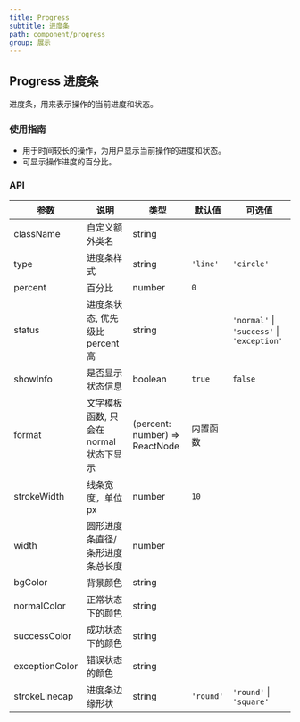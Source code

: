 ```yaml
---
title: Progress
subtitle: 进度条
path: component/progress
group: 展示
---
```


## Progress 进度条

进度条，用来表示操作的当前进度和状态。

### 使用指南

- 用于时间较长的操作，为用户显示当前操作的进度和状态。
- 可显示操作进度的百分比。

### API

| 参数           | 说明                                   | 类型                           | 默认值   | 可选值                                     |
| -------------- | -------------------------------------- | ------------------------------ | -------- | ------------------------------------------ |
| className      | 自定义额外类名                         | string                         |          |                                            |
| type           | 进度条样式                             | string                         | `'line'` | `'circle'`                                 |
| percent        | 百分比                                 | number                         | `0`      |                                            |
| status         | 进度条状态, 优先级比 percent 高        | string                         |          | `'normal'` \| `'success'` \| `'exception'` |
| showInfo       | 是否显示状态信息                       | boolean                        | `true`   | `false`                                    |
| format         | 文字模板函数, 只会在 normal 状态下显示 | (percent: number) => ReactNode | 内置函数 |                                            |
| strokeWidth    | 线条宽度，单位 px                      | number                         | `10`     |                                            |
| width          | 圆形进度条直径/条形进度条总长度        | number                         |          |                                            |
| bgColor        | 背景颜色                               | string                         |          |                                            |
| normalColor    | 正常状态下的颜色                       | string                         |          |                                            |
| successColor   | 成功状态下的颜色                       | string                         |          |                                            |
| exceptionColor | 错误状态的颜色                         | string                         |          |                                            |
| strokeLinecap  | 进度条边缘形状              |    string   |  `'round'`      |  `'round'` \| `'square'` | 
